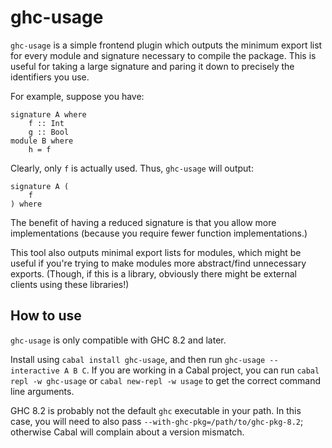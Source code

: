 # ghc-usage

`ghc-usage` is a simple frontend plugin which outputs the minimum export
list for every module and signature necessary to compile the package.
This is useful for taking a large signature and paring it down to
precisely the identifiers you use.

For example, suppose you have:

```
signature A where
    f :: Int
    g :: Bool
module B where
    h = f
```

Clearly, only `f` is actually used.  Thus, `ghc-usage` will output:

```
signature A (
    f
) where
```

The benefit of having a reduced signature is that you allow more
implementations (because you require fewer function implementations.)

This tool also outputs minimal export lists for modules, which might
be useful if you're trying to make modules more abstract/find
unnecessary exports. (Though, if this is a library, obviously
there might be external clients using these libraries!)

## How to use

`ghc-usage` is only compatible with GHC 8.2 and later.

Install using `cabal install ghc-usage`, and then run
`ghc-usage --interactive A B C`.  If you are working in a Cabal
project, you can run `cabal repl -w ghc-usage` or `cabal new-repl -w usage`
to get the correct command line arguments.

GHC 8.2 is probably not the default `ghc` executable in your path.
In this case, you will need to also pass `--with-ghc-pkg=/path/to/ghc-pkg-8.2`;
otherwise Cabal will complain about a version mismatch.
